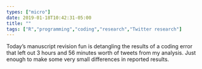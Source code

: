 ```yaml
---
types: ["micro"]
date: 2019-01-18T10:42:31-05:00
title: ""
tags: ["R","programming","coding","research","Twitter research"]
---
```

Today’s manuscript revision fun is detangling the results of a coding error that left out 3 hours and 56 minutes worth of tweets from my analysis. Just enough to make some very small differences in reported results.
